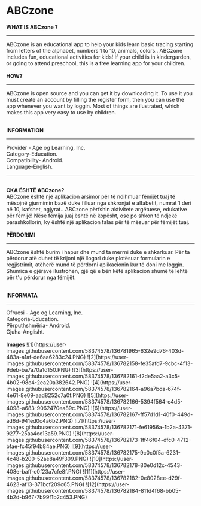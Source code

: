 # ABCzone 

<b>WHAT IS ABCzone ?</b>
<hr>
ABCzone is an educational app to help your kids learn basic tracing starting from letters of the alphabet, numbers 1 to 10, animals, colors.. ABCzone includes fun, educational activities for kids! If your child is in kindergarden, or going to attend preschool, this is a free learning app for your children.
<br><br>
<b>HOW?</B>
<hr>
ABCzone is open source and you can get it by downloading it. To use it you must create an account by filling the register form, then you can use the app whenever you want by loggin. Most of things are ilustrated, which makes this app very easy to use by children.
<br><br>

<b>INFORMATION</b>
<hr>
Provider - Age og Learning, Inc.
<br>Category-Education.
<br>Compatibility- Android.
<br>Language-English.

<hr>

<br><b>CKA ËSHTË ABCzone? </b>
<br>ABCzone është një aplikacion arsimor për të ndihmuar fëmijët tuaj të mësojnë gjurmimin bazë duke filluar nga shkronjat e alfabetit, numrat 1 deri në 10, kafshet, ngjyrat.. ABCzone përfshin aktivitete argëtuese, edukative për fëmijë! Nëse fëmija juaj është në kopësht, ose po shkon të ndjekë parashkollorin, ky është një aplikacion falas për të mësuar për fëmijët tuaj.
<br><br>
<b>PËRDORIMI</B>
<hr>
ABCzone është burim i hapur dhe mund ta merrni duke e shkarkuar. Për ta përdorur atë duhet të krijoni një llogari duke plotësuar formularin e regjistrimit, atëherë mund të përdorni aplikacionin kur të doni me loggin. Shumica e gjërave ilustrohen, gjë që e bën këtë aplikacion shumë të lehtë për t'u përdorur nga fëmijët.
<br><br>

<b>INFORMATA</b>
<hr>
Ofruesi - Age og Learning, Inc.
<br>Kategoria-Education.
<br>Përputhshmëria- Android.
<br>Gjuha-Anglisht.
<br><br>
<b>Images</b>
![1](https://user-images.githubusercontent.com/58374578/136781965-632e9d76-403d-483a-a1af-de6aa6283c24.PNG)
![2](https://user-images.githubusercontent.com/58374578/136782158-fe35afd7-9cbc-4f13-9deb-ba7a70a1d150.PNG)
![3](https://user-images.githubusercontent.com/58374578/136782161-f2de5aa2-a3c5-4b02-98c4-2ea20a382642.PNG)
![4](https://user-images.githubusercontent.com/58374578/136782164-a96a7bda-674f-4e61-8e09-aad8252c7a0f.PNG)
![5](https://user-images.githubusercontent.com/58374578/136782166-5394f564-e4d5-4098-a683-9062470ea89c.PNG)
![6](https://user-images.githubusercontent.com/58374578/136782167-ff57d1d1-40f0-449d-ad6d-941ed0c4a6b2.PNG)
![7](https://user-images.githubusercontent.com/58374578/136782171-fe61956a-1b2a-4371-9277-25aa4cc13a59.PNG)
![8](https://user-images.githubusercontent.com/58374578/136782173-1ff46f04-dfc0-4712-bfae-fc45f94b84ae.PNG)
![9](https://user-images.githubusercontent.com/58374578/136782175-9c0c0f5a-6231-4c48-b200-52ae8a49f309.PNG)
![10](https://user-images.githubusercontent.com/58374578/136782178-80e0d12c-4543-408e-baff-c0f23a7cfe8f.PNG)
![11](https://user-images.githubusercontent.com/58374578/136782182-0e8028ee-d29f-4623-af13-371bcf209c65.PNG)
![12](https://user-images.githubusercontent.com/58374578/136782184-811d4f68-bb05-4b2d-b967-7b99f1b2c453.PNG)


